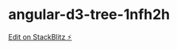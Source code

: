 # angular-d3-tree-1nfh2h

[Edit on StackBlitz ⚡️](https://stackblitz.com/edit/angular-d3-tree-1nfh2h)